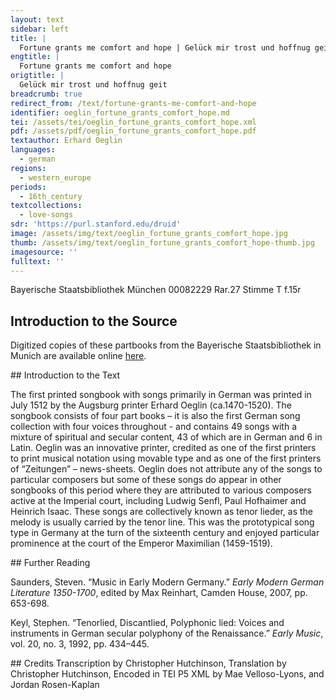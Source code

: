 ```yaml
---
layout: text
sidebar: left
title: |
  Fortune grants me comfort and hope | Gelück mir trost und hoffnug geit
engtitle: |
  Fortune grants me comfort and hope
origtitle: |
  Gelück mir trost und hoffnug geit
breadcrumb: true
redirect_from: /text/fortune-grants-me-comfort-and-hope
identifier: oeglin_fortune_grants_comfort_hope.md
tei: /assets/tei/oeglin_fortune_grants_comfort_hope.xml
pdf: /assets/pdf/oeglin_fortune_grants_comfort_hope.pdf
textauthor: Erhard Oeglin
languages:
  - german
regions:
  - western_europe
periods:
  - 16th_century
textcollections:
  - love-songs
sdr: 'https://purl.stanford.edu/druid'
image: /assets/img/text/oeglin_fortune_grants_comfort_hope.jpg
thumb: /assets/img/text/oeglin_fortune_grants_comfort_hope-thumb.jpg
imagesource: ''
fulltext: ''
---
```

 Bayerische Staatsbibliothek München 00082229 Rar.27 Stimme T f.15r

                                                      
 
## Introduction to the Source 
<p>Digitized copies of these partbooks from the Bayerische Staatsbibliothek in Munich are available online <a href="https://stimmbuecher.digitale-sammlungen.de//view?id=bsb00082229">here</a>.</p>
## Introduction to the Text 
<p>The first printed songbook with songs primarily in German was printed in July 1512 by the Augsburg printer Erhard Oeglin (ca.1470-1520). The songbook consists of four part books – it is also the first German song collection with four voices throughout - and contains 49 songs with a mixture of spiritual and secular content, 43 of which are in German and 6 in Latin. Oeglin was an innovative printer, credited as one of the first printers to print musical notation using movable type and as one of the first printers of “Zeitungen” – news-sheets. Oeglin does not attribute any of the songs to particular composers but some of these songs do appear in other songbooks of this period where they are attributed to various composers active at the Imperial court, including Ludwig Senfl, Paul Hofhaimer and Heinrich Isaac. These songs are collectively known as tenor lieder, as the melody is usually carried by the tenor line. This was the prototypical song type in Germany at the turn of the sixteenth century and enjoyed particular prominence at the court of the Emperor Maximilian (1459-1519).</p>
## Further Reading 
<p>Saunders, Steven. “Music in Early Modern Germany.” <em>Early Modern German Literature 1350-1700</em>, edited by Max Reinhart, Camden House, 2007, pp. 653-698.</p> <p>Keyl, Stephen. “Tenorlied, Discantlied, Polyphonic lied: Voices and instruments in German secular polyphony of the Renaissance.” <em>Early Music</em>, vol. 20, no. 3, 1992, pp. 434–445.</p>
## Credits
Transcription by Christopher Hutchinson, Translation by Christopher Hutchinson, Encoded in TEI P5 XML by Mae Velloso-Lyons,  and Jordan Rosen-Kaplan
